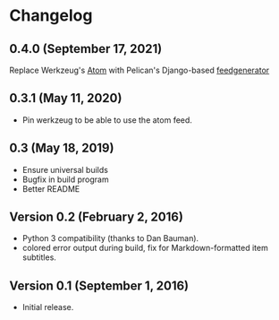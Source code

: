 # Changelog

## 0.4.0 (September 17, 2021)

Replace Werkzeug's [Atom](https://werkzeug.palletsprojects.com/en/0.15.x/contrib/atom/)
with Pelican's Django-based [feedgenerator](https://github.com/getpelican/feedgenerator)

## 0.3.1 (May 11, 2020)

- Pin werkzeug to be able to use the atom feed.

## 0.3 (May 18, 2019)

- Ensure universal builds
- Bugfix in build program
- Better README

## Version 0.2 (February 2, 2016)

- Python 3 compatibility (thanks to Dan Bauman).
- colored error output during build, fix for Markdown-formatted item subtitles.

## Version 0.1 (September 1, 2016)

- Initial release.
